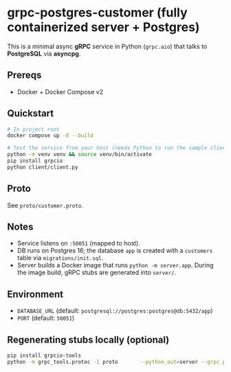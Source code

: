 # grpc-postgres-customer (fully containerized server + Postgres)

This is a minimal async **gRPC** service in Python (`grpc.aio`) that talks to **PostgreSQL** via **asyncpg**.

## Prereqs
- Docker + Docker Compose v2

## Quickstart
```bash
# In project root
docker compose up -d --build

# Test the service from your host (needs Python to run the sample client)
python -m venv venv && source venv/bin/activate
pip install grpcio
python client/client.py
```

## Proto
See `proto/customer.proto`.

## Notes
- Service listens on `:50051` (mapped to host).
- DB runs on Postgres 16; the database `app` is created with a `customers` table via `migrations/init.sql`.
- Server builds a Docker image that runs `python -m server.app`. During the image build, gRPC stubs are generated into `server/`.

## Environment
- `DATABASE_URL` (default: `postgresql://postgres:postgres@db:5432/app`)
- `PORT` (default: `50051`)

## Regenerating stubs locally (optional)
```bash
pip install grpcio-tools
python -m grpc_tools.protoc -I proto       --python_out=server --grpc_python_out=server proto/customer.proto
```
